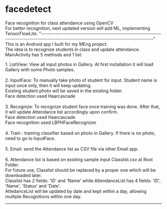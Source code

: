 # facedetect
Face recognition for class attendance using OpenCV\
For better recognition, next updated version will add ML, implementing TensorFlowLite. 
"--------------------------------------------------------------------------------------------------------------------------------------"\
This is an Android app I built for my MEng project. \
The idea is to recognize students in class and update attendance.\
MainActivity has 5 methods and 1 list:\
    <p>1. ListView: View all input photos in Gallery. At first installation it will load Gallery with some Photo samples.\
    \
    2. InputFace: To manually take photo of student for input. Student name is input once only, then it will keep updating. \
                  Existing student photo will be saved in the existing folder. \
                  Face detection used Haarcascade\
    \
    3. Recognize: To recognize student face once training was done. After that, it will update Attendance list accordingly upon confirm. \
                     Face detection used Haarcascade\
                     Face recognition used LBPHFaceRecognizer\
    \
    4. Train : training classifier based on photo in Gallery. If there is no photo, need to go to InputFace.\
    \
    5. Email: send the Attendance list as CSV file via other Email app. \
    \
    6. Attendance list is based on existing sample input Classlist.csv at Root Folder.\
       For future use, Classlist should be replaced by a proper one which will be downloaded later.\
       Classlist has 2 fields: 'ID' and 'Name' while AttendanceList has 4 fields: 'ID', 'Name', 'Status' and 'Date'.\
       AttedanceList will be updated by date and kept within a day, allowing multiple Recognitions within one day.</p>
              
--------------------------------------------------------------------------------------------------------------------------------------    
